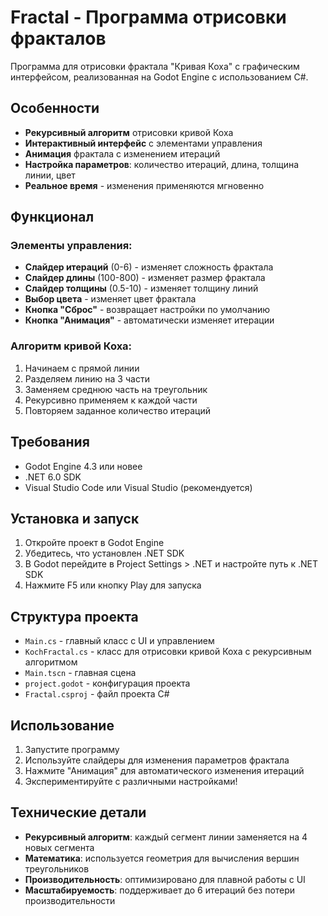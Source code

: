 # Fractal - Программа отрисовки фракталов

Программа для отрисовки фрактала "Кривая Коха" с графическим интерфейсом, реализованная на Godot Engine с использованием C#.

## Особенности

- **Рекурсивный алгоритм** отрисовки кривой Коха
- **Интерактивный интерфейс** с элементами управления
- **Анимация** фрактала с изменением итераций
- **Настройка параметров**: количество итераций, длина, толщина линии, цвет
- **Реальное время** - изменения применяются мгновенно

## Функционал

### Элементы управления:
- **Слайдер итераций** (0-6) - изменяет сложность фрактала
- **Слайдер длины** (100-800) - изменяет размер фрактала  
- **Слайдер толщины** (0.5-10) - изменяет толщину линий
- **Выбор цвета** - изменяет цвет фрактала
- **Кнопка "Сброс"** - возвращает настройки по умолчанию
- **Кнопка "Анимация"** - автоматически изменяет итерации

### Алгоритм кривой Коха:
1. Начинаем с прямой линии
2. Разделяем линию на 3 части
3. Заменяем среднюю часть на треугольник
4. Рекурсивно применяем к каждой части
5. Повторяем заданное количество итераций

## Требования

- Godot Engine 4.3 или новее
- .NET 6.0 SDK
- Visual Studio Code или Visual Studio (рекомендуется)

## Установка и запуск

1. Откройте проект в Godot Engine
2. Убедитесь, что установлен .NET SDK
3. В Godot перейдите в Project Settings > .NET и настройте путь к .NET SDK
4. Нажмите F5 или кнопку Play для запуска

## Структура проекта

- `Main.cs` - главный класс с UI и управлением
- `KochFractal.cs` - класс для отрисовки кривой Коха с рекурсивным алгоритмом
- `Main.tscn` - главная сцена
- `project.godot` - конфигурация проекта
- `Fractal.csproj` - файл проекта C#

## Использование

1. Запустите программу
2. Используйте слайдеры для изменения параметров фрактала
3. Нажмите "Анимация" для автоматического изменения итераций
4. Экспериментируйте с различными настройками!

## Технические детали

- **Рекурсивный алгоритм**: каждый сегмент линии заменяется на 4 новых сегмента
- **Математика**: используется геометрия для вычисления вершин треугольников
- **Производительность**: оптимизировано для плавной работы с UI
- **Масштабируемость**: поддерживает до 6 итераций без потери производительности
